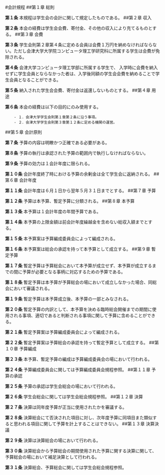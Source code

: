 #会計規程
##第１章 総則

__第１条__ 本規程は学生会の会計に関して規定したものである。
##第２章 収入

__第２条__ 本会の経費は学生会会費、寄付金、その他の収入により充てるものとする。
##第３章 会費

__第３条__ 学生会則第２章第４条に定める会員は会費１万円を納めなければならない。ただし会津大学大学院コンピュータ理工学研究科に所属する学生は会費が免除される。

__第４条__ 会津大学コンピュータ理工学部に所属する学生で、 入学時に会費を納入せずに学生会員とならなかった者は、入学後同額の学生会会費を納めることで学生会員となることができる。

__第５条__ 納入された学生会会費、寄付金は返還しないものとする。
##第４章 用途

__第６条__ 本会の経費は以下の目的にのみ使用する。

		- １．会津大学学生会則第１章第２条に沿う事項。
		- ２．会津大学学生会則第３章第１２条に定める機関の運営。
##第５章 会計原則

__第７条__ 予算の内容は明瞭かつ正確である必要がある。

__第８条__ 予算の執行は承認された予算の範囲内で執行しなければならない。

__第９条__ 予算の効力は１会計年度に限られる。

__第１０条__ 会計年度終了時における予算の余剰金は全て学生会に返納される。
##第６章 会計年度

__第１１条__ 会計年度は６月１日から翌年５月３１日までとする。
##第７章 予算

__第１２条__ 予算は本予算、暫定予算に分類される。
##第８章 本予算

__第１３条__ 本予算は１会計年度の年間予算である。

__第１４条__ 本予算の上限金額は前会計年度繰越金を含めない総収入額までとする。

__第１５条__ 本予算案は予算編成委員会によって編成される。

__第１６条__ 本予算案は総会の承認を持って本予算として成立する。
##第９章 暫定予算

__第１７条__ 暫定予算は予算総会において本予算が成立せず、本予算が成立するまでの間に予算が必要となる事柄に対応するための予算である。

__第１８条__ 暫定予算は本予算が予算総会の場において成立しなかった場合、同総会において審議される。

__第１９条__ 暫定予算は本予算成立後、本予算の一部とみなされる。

__第２０条__ 暫定予算の内訳として、本予算を決める臨時総会開催までの期間に使用される事項、適切であると判断される事項に関して予算に含めることができる。

__第２１条__ 暫定予算案は予算編成委員会によって編成される。

__第２２条__ 暫定予算案は予算総会の承認を持って暫定予算として成立する。 
##第１０章 予算編成

__第２３条__ 本予算、暫定予算の編成は予算編成委員会の場において行われる。

__第２４条__ 予算編成委員会に関しては予算編成委員会規程参照。
##第１１章 予算の承認

__第２５条__ 予算の承認は学生会総会の場において行われる。

__第２６条__ 学生会総会に関しては学生会総会規程参照。
##第１２章 決算

__第２７条__ 決算は同年度予算が正当に使用されたかを審議する。

__第２８条__ 決算総会にて否決された項目に対し、次年度予算に同項目また類似すると思われる項目に関して予算を計上することはできない。
##第１３章 決算決議

__第２９条__ 決算は決算総会の場において行われる。

__第３０条__ 決算総会から予算総会の期間使用された予算に関する決算に関して、予算総会の場において補足決算として行われる。

__第３１条__ 決算総会、予算総会に関しては学生会総会規程参照。
